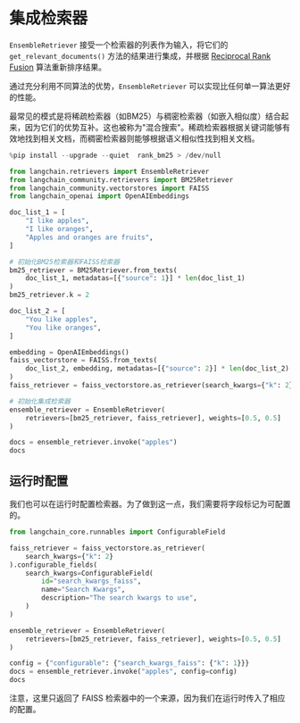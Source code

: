 # 集成检索器

`EnsembleRetriever` 接受一个检索器的列表作为输入，将它们的 `get_relevant_documents()` 方法的结果进行集成，并根据 [Reciprocal Rank Fusion](https://plg.uwaterloo.ca/~gvcormac/cormacksigir09-rrf.pdf) 算法重新排序结果。

通过充分利用不同算法的优势，`EnsembleRetriever` 可以实现比任何单一算法更好的性能。

最常见的模式是将稀疏检索器（如BM25）与稠密检索器（如嵌入相似度）结合起来，因为它们的优势互补。这也被称为"混合搜索"。稀疏检索器根据关键词能够有效地找到相关文档，而稠密检索器则能够根据语义相似性找到相关文档。

```python
%pip install --upgrade --quiet  rank_bm25 > /dev/null
```

```python
from langchain.retrievers import EnsembleRetriever
from langchain_community.retrievers import BM25Retriever
from langchain_community.vectorstores import FAISS
from langchain_openai import OpenAIEmbeddings
```

```python
doc_list_1 = [
    "I like apples",
    "I like oranges",
    "Apples and oranges are fruits",
]

# 初始化BM25检索器和FAISS检索器
bm25_retriever = BM25Retriever.from_texts(
    doc_list_1, metadatas=[{"source": 1}] * len(doc_list_1)
)
bm25_retriever.k = 2

doc_list_2 = [
    "You like apples",
    "You like oranges",
]

embedding = OpenAIEmbeddings()
faiss_vectorstore = FAISS.from_texts(
    doc_list_2, embedding, metadatas=[{"source": 2}] * len(doc_list_2)
)
faiss_retriever = faiss_vectorstore.as_retriever(search_kwargs={"k": 2})

# 初始化集成检索器
ensemble_retriever = EnsembleRetriever(
    retrievers=[bm25_retriever, faiss_retriever], weights=[0.5, 0.5]
)
```

```python
docs = ensemble_retriever.invoke("apples")
docs
```

## 运行时配置

我们也可以在运行时配置检索器。为了做到这一点，我们需要将字段标记为可配置的。

```python
from langchain_core.runnables import ConfigurableField
```

```python
faiss_retriever = faiss_vectorstore.as_retriever(
    search_kwargs={"k": 2}
).configurable_fields(
    search_kwargs=ConfigurableField(
        id="search_kwargs_faiss",
        name="Search Kwargs",
        description="The search kwargs to use",
    )
)
```

```python
ensemble_retriever = EnsembleRetriever(
    retrievers=[bm25_retriever, faiss_retriever], weights=[0.5, 0.5]
)
```

```python
config = {"configurable": {"search_kwargs_faiss": {"k": 1}}}
docs = ensemble_retriever.invoke("apples", config=config)
docs
```

注意，这里只返回了 FAISS 检索器中的一个来源，因为我们在运行时传入了相应的配置。



